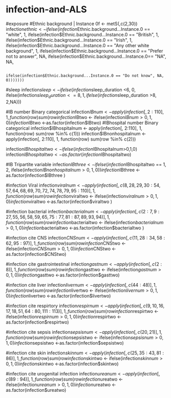 # infection-and-ALS
#exposure 
#Ethnic background | Instance 0f <- metS(,c(2,30))
infection$ethnic <- ifelse(infection$Ethnic.background...Instance.0  == "white", 1,
                      ifelse(infection$Ethnic.background...Instance.0 == "British", 1,
                             ifelse(infection$Ethnic.background...Instance.0 == "Irish", 1,
                                    ifelse(infection$Ethnic.background...Instance.0 == "Any other white background", 1,
                                           ifelse(infection$Ethnic.background...Instance.0 == "Prefer not to answer", NA,
                                                  ifelse(infection$Ethnic.background...Instance.0== "NA", NA,
                                                         
                                                         ifelse(infection$Ethnic.background...Instance.0 == "Do not know", NA, 0)))))))
                                                         
#sleep
infection$sleep <-  ifelse(infection$sleep_duration <6, 0,
                            ifelse(infection$sleep_duration <=8, 1,
                                   ifelse(infection$sleep_duration >8, 2,NA)))

#IB number Binary categorical
infection$IBnum <- apply(infection[, 2:110], 1, function(row) sum(row %in% c(1, 2)))
infection$IBtwo <- ifelse(infection$IBnum>0,1,0)
infection$IBtwo <-as.factor(infection$IBtwo)
#IBhospital number Binary categorical
infection$IBhospitalnum <- apply(infection[, 2:110], 1, function(row) sum(row %in% c(1)))
infection$IBnonhospitalnum <- apply(infection[, 2:110], 1, function(row) sum(row %in% c(2)))

infection$IBhospitaltwo <- ifelse(infection$IBhospitalnum>0,1,0)
infection$IBhospitaltwo <-as.factor(infection$IBhospitaltwo)

#IB Tripartite variable
infection$IBthree <- ifelse(infection$IBhospitaltwo == 1, 2,
                            ifelse(infection$IBnonhospitalnum > 0, 1, 0))
infection$IBthree  <-as.factor(infection$IBthree )

#infection  Viral 
infection$viralnum <- apply(infection[, c(8,28,29,30:54,57,64,68,69,70,72,74,78,79,95:110)], 1, function(row) sum(row %in% c(1, 2)))
infection$viraltwo <- ifelse(infection$viralnum>0,1,0)
infection$viraltwo  <-as.factor(infection$viraltwo )

#infection  bacterial
infection$bacterialnum <- apply(infection[, c(2:7,9:27,55,56,58,59,65,75:77,81:87,89,93,94)], 1, function(row) sum(row %in% c(1, 2)))
infection$bacterialtwo <- ifelse(infection$bacterialnum>0,1,0)
infection$bacterialtwo  <-as.factor(infection$bacterialtwo )

#infection cite CNS
infection$CNSnum <- apply(infection[, c(11,28:34,58:62,95:97)], 1, function(row) sum(row %in% c(1, 2)))
infection$CNStwo <- ifelse(infection$CNSnum>0,1,0)
infection$CNStwo <-as.factor(infection$CNStwo)

#infection cite gastrointestinal
infection$gastnum <- apply(infection[, c(2:8)], 1, function(row) sum(row %in% c(1, 2)))
infection$gasttwo <- ifelse(infection$gastnum>0,1,0)
infection$gasttwo <-as.factor(infection$gasttwo)

#infection cite liver
infection$livernum <- apply(infection[, c(44:48)], 1, function(row) sum(row %in% c(1, 2)))
infection$livertwo <- ifelse(infection$livernum>0,1,0)
infection$livertwo <-as.factor(infection$livertwo)

#infection cite respirtory
infection$respirnum <- apply(infection[, c(9,10,16,17,18,51,64:80,111:113)], 1, function(row) sum(row %in% c(1, 2)))
infection$respirtwo <- ifelse(infection$respirnum>0,1,0)
infection$respirtwo <-as.factor(infection$respirtwo)

#infection cite sepsis
infection$sepsisnum <- apply(infection[, c(20,21)], 1, function(row) sum(row %in% c(1, 2)))
infection$sepsistwo <- ifelse(infection$sepsisnum>0,1,0)
infection$sepsistwo <-as.factor(infection$sepsistwo)

#infection cite skin
infection$skinnum <- apply(infection[, c(25,35:43,81:86)], 1, function(row) sum(row %in% c(1, 2)))
infection$skintwo <- ifelse(infection$skinnum>0,1,0)
infection$skintwo <-as.factor(infection$skintwo)

#infection cite urogenital infection
infection$ureanum <- apply(infection[, c(89:94)], 1, function(row) sum(row %in% c(1, 2)))
infection$ureatwo <- ifelse(infection$ureanum>0,1,0)
infection$ureatwo <-as.factor(infection$ureatwo)
